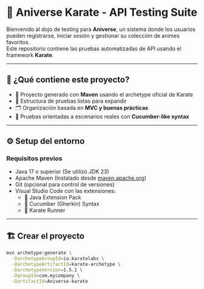 # 🥋 Aniverse Karate - API Testing Suite

Bienvenido al dojo de testing para **Aniverse**, un sistema donde los usuarios pueden registrarse, iniciar sesión y gestionar su colección de animes favoritos.  
Este repositorio contiene las pruebas automatizadas de API usando el framework **Karate**.

---

## 🚀 ¿Qué contiene este proyecto?

- 🔨 Proyecto generado con **Maven** usando el archetype oficial de Karate
- 🧪 Estructura de pruebas listas para expandir
- 🗂️ Organización basada en **MVC y buenas prácticas**
- 🧠 Pruebas orientadas a escenarios reales con **Cucumber-like syntax**

---

## ⚙️ Setup del entorno

### Requisitos previos

- Java 17 o superior (Se utilizó JDK 23)
- Apache Maven (Instalado desde [maven.apache.org](https://maven.apache.org/download.cgi))
- Git (opcional para control de versiones)
- Visual Studio Code con las extensiones:
  - 🌿 Java Extension Pack
  - 🥒 Cucumber (Gherkin) Syntax
  - 🥋 Karate Runner

---

## 🏗️ Crear el proyecto

```bash
mvn archetype:generate \
  -DarchetypeGroupId=io.karatelabs \
  -DarchetypeArtifactId=karate-archetype \
  -DarchetypeVersion=1.5.1 \
  -DgroupId=com.mycompany \
  -DartifactId=Aniverse-karate